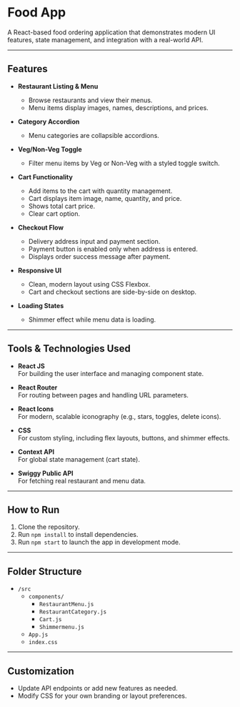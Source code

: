# Food App 

A React-based food ordering application that demonstrates modern UI features, state management, and integration with a real-world API.

---

## Features

- **Restaurant Listing & Menu**
  - Browse restaurants and view their menus.
  - Menu items display images, names, descriptions, and prices.

- **Category Accordion**
  - Menu categories are collapsible accordions.

- **Veg/Non-Veg Toggle**
  - Filter menu items by Veg or Non-Veg with a styled toggle switch.

- **Cart Functionality**
  - Add items to the cart with quantity management.
  - Cart displays item image, name, quantity, and price.
  - Shows total cart price.
  - Clear cart option.

- **Checkout Flow**
  - Delivery address input and payment section.
  - Payment button is enabled only when address is entered.
  - Displays order success message after payment.

- **Responsive UI**
  - Clean, modern layout using CSS Flexbox.
  - Cart and checkout sections are side-by-side on desktop.

- **Loading States**
  - Shimmer effect while menu data is loading.

---

## Tools & Technologies Used

- **React JS**  
  For building the user interface and managing component state.

- **React Router**  
  For routing between pages and handling URL parameters.

- **React Icons**  
  For modern, scalable iconography (e.g., stars, toggles, delete icons).

- **CSS**  
  For custom styling, including flex layouts, buttons, and shimmer effects.

- **Context API**  
  For global state management (cart state).

- **Swiggy Public API**  
  For fetching real restaurant and menu data.

---

## How to Run

1. Clone the repository.
2. Run `npm install` to install dependencies.
3. Run `npm start` to launch the app in development mode.

---

## Folder Structure

- `/src`
  - `components/`
    - `RestaurantMenu.js`
    - `RestaurantCategory.js`
    - `Cart.js`
    - `Shimmermenu.js`
  - `App.js`
  - `index.css`

---

## Customization

- Update API endpoints or add new features as needed.
- Modify CSS for your own branding or layout preferences.
